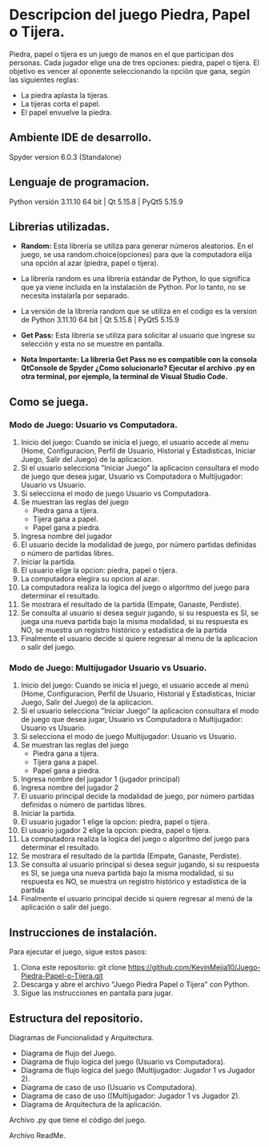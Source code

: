 # Descripcion del juego Piedra, Papel o Tijera.

Piedra, papel o tijera es un juego de manos en el que participan dos personas. Cada jugador elige una de tres opciones: piedra, papel o tijera. El objetivo es vencer al oponente seleccionando la opción que gana, según las siguientes reglas:

* La piedra aplasta la tijeras.
* La tijeras corta el papel.
* El papel envuelve la piedra.

## Ambiente IDE de desarrollo.
Spyder version 6.0.3 (Standalone)

## Lenguaje de programacion.
Python versión 3.11.10 64 bit | Qt 5.15.8 | PyQt5 5.15.9

## Librerias utilizadas.
* **Random:** Esta librería se utiliza para generar números aleatorios. En el juego, se usa random.choice(opciones) para que la computadora elija una opción al azar (piedra, papel o tijera). 
* La librería random es una librería estándar de Python, lo que significa que ya viene incluida en la instalación de Python. Por lo tanto, no se necesita instalarla por separado.
* La versión de la librería random que se utiliza en el codigo es la version de Python 3.11.10 64 bit | Qt 5.15.8 | PyQt5 5.15.9
* **Get Pass:**  Esta libreria se utiliza para solicitar al usuario que ingrese su selección y esta no se muestre en pantalla.

* **Nota Importante: La libreria Get Pass no es compatible con la consola QtConsole de Spyder ¿Como solucionarlo? Ejecutar el archivo .py en otra terminal, por ejemplo, la terminal de Visual Studio Code.**  

## Como se juega.

### Modo de Juego: Usuario vs Computadora. 
1. Inicio del juego: Cuando se inicia el juego, el usuario accede al menu (Home, Configuracion, Perfil de Usuario, Historial y Estadisticas, Iniciar Juego, Salir del Juego) de la aplicacion.
2. Si el usuario selecciona "Iniciar Juego" la aplicacion consultara el modo de juego que desea jugar, Usuario vs Computadora o Multijugador: Usuario vs Usuario.
3. Si selecciona el modo de juego Usuario vs Computadora.
4. Se muestran las reglas del juego
   - Piedra gana a tijera.
   - Tijera gana a papel.
   - Papel gana a piedra.
5. Ingresa nombre del jugador
6. El usuario decide la modalidad de juego, por número partidas definidas o número de partidas libres.
7. Iniciar la partida.
8. El usuario elige la opcion: piedra, papel o tijera.
9. La computadora elegira su opcion al azar.
10. La computadora realiza la logica del juego o algoritmo del juego para determinar el resultado. 
11. Se mostrara el resultado de la partida (Empate, Ganaste, Perdiste).
12. Se consulta al usuario si desea seguir jugando, si su respuesta es SI, se juega una nueva partida bajo la misma modalidad, si su respuesta es NO, se muestra un registro histórico y estadística de la partida
13. Finalmente el usuario decide si quiere regresar al menu de la aplicacion o salir del juego. 

### Modo de Juego: Multijugador Usuario vs Usuario. 

1. Inicio del juego: Cuando se inicia el juego, el usuario accede al menú (Home, Configuracion, Perfil de Usuario, Historial y Estadisticas, Iniciar Juego, Salir del Juego) de la aplicacion.
2. Si el usuario selecciona "Iniciar Juego" la aplicacion consultara el modo de juego que desea jugar, Usuario vs Computadora o Multijugador: Usuario vs Usuario.
3. Si selecciona el modo de juego Multijugador: Usuario vs Usuario.
4. Se muestran las reglas del juego
   - Piedra gana a tijera.
   - Tijera gana a papel.
   - Papel gana a piedra.
5. Ingresa nombre del jugador 1 (jugador principal)
6. Ingresa nombre del jugador 2
7. El usuario principal decide la modalidad de juego, por número partidas definidas o número de partidas libres.
8. Iniciar la partida.
9. El usuario jugador 1 elige la opcion: piedra, papel o tijera.
10. El usuario jugador 2 elige la opcion: piedra, papel o tijera.
11. La computadora realiza la logica del juego o algoritmo del juego para determinar el resultado. 
12. Se mostrara el resultado de la partida (Empate, Ganaste, Perdiste).
13. Se consulta al usuario principal si desea seguir jugando, si su respuesta es SI, se juega una nueva partida bajo la misma modalidad, si su respuesta es NO, se muestra un registro histórico y estadística de la partida
14. Finalmente el usuario principal decide si quiere regresar al menú de la aplicación o salir del juego. 

## Instrucciones de instalación. 

Para ejecutar el juego, sigue estos pasos:

1. Clona este repositorio: git clone https://github.com/KevinMejia10/Juego-Piedra-Papel-o-Tijera.git
2. Descarga y abre el archivo "Juego Piedra Papel o Tijera" con Python.  
3. Sigue las instrucciones en pantalla para jugar.

## Estructura del repositorio. 

Diagramas de Funcionalidad y Arquitectura. 

  * Diagrama de flujo del Juego.
  * Diagrama de flujo logica del juego (Usuario vs Computadora).
  * Diagrama de flujo logica del juego (Multijugador:  Jugador 1 vs Jugador 2).
  * Diagrama de caso de uso (Usuario vs Computadora).
  * Diagrama de caso de uso ((Multijugador:  Jugador 1 vs Jugador 2).
  * Diagrama de Arquitectura de la aplicación.

Archivo .py que tiene el código del juego.

Archivo ReadMe. 


